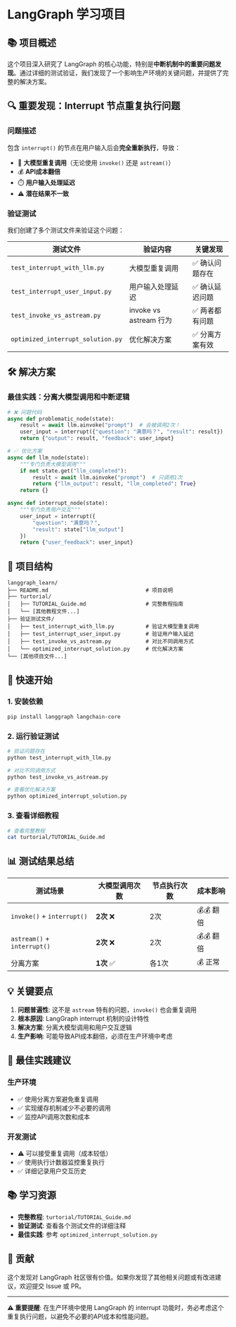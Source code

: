 # LangGraph 学习项目

## 📚 项目概述

这个项目深入研究了 LangGraph 的核心功能，特别是**中断机制中的重要问题发现**。通过详细的测试验证，我们发现了一个影响生产环境的关键问题，并提供了完整的解决方案。

## 🔍 重要发现：Interrupt 节点重复执行问题

### 问题描述
包含 `interrupt()` 的节点在用户输入后会**完全重新执行**，导致：
- 🔴 **大模型重复调用**（无论使用 `invoke()` 还是 `astream()`）
- 💰 **API成本翻倍**
- ⏱️ **用户输入处理延迟**
- ⚠️ **潜在结果不一致**

### 验证测试
我们创建了多个测试文件来验证这个问题：

| 测试文件 | 验证内容 | 关键发现 |
|----------|----------|----------|
| `test_interrupt_with_llm.py` | 大模型重复调用 | ✅ 确认问题存在 |
| `test_interrupt_user_input.py` | 用户输入处理延迟 | ✅ 确认延迟问题 |
| `test_invoke_vs_astream.py` | invoke vs astream 行为 | ✅ 两者都有问题 |
| `optimized_interrupt_solution.py` | 优化解决方案 | ✅ 分离方案有效 |

## 🛠️ 解决方案

### 最佳实践：分离大模型调用和中断逻辑

```python
# ❌ 问题代码
async def problematic_node(state):
    result = await llm.ainvoke("prompt")  # 会被调用2次！
    user_input = interrupt({"question": "满意吗？", "result": result})
    return {"output": result, "feedback": user_input}

# ✅ 优化方案
async def llm_node(state):
    """专门负责大模型调用"""
    if not state.get("llm_completed"):
        result = await llm.ainvoke("prompt")  # 只调用1次
        return {"llm_output": result, "llm_completed": True}
    return {}

async def interrupt_node(state):
    """专门负责用户交互"""
    user_input = interrupt({
        "question": "满意吗？", 
        "result": state["llm_output"]
    })
    return {"user_feedback": user_input}
```

## 📁 项目结构

```
langgraph_learn/
├── README.md                               # 项目说明
├── turtorial/
│   ├── TUTORIAL_Guide.md                   # 完整教程指南
│   └── [其他教程文件...]
├── 验证测试文件/
│   ├── test_interrupt_with_llm.py          # 验证大模型重复调用
│   ├── test_interrupt_user_input.py        # 验证用户输入延迟
│   ├── test_invoke_vs_astream.py           # 对比不同调用方式
│   └── optimized_interrupt_solution.py     # 优化解决方案
└── [其他项目文件...]
```

## 🚀 快速开始

### 1. 安装依赖
```bash
pip install langgraph langchain-core
```

### 2. 运行验证测试
```bash
# 验证问题存在
python test_interrupt_with_llm.py

# 对比不同调用方式
python test_invoke_vs_astream.py

# 查看优化解决方案
python optimized_interrupt_solution.py
```

### 3. 查看详细教程
```bash
# 查看完整教程
cat turtorial/TUTORIAL_Guide.md
```

## 📊 测试结果总结

| 测试场景 | 大模型调用次数 | 节点执行次数 | 成本影响 |
|----------|---------------|-------------|----------|
| `invoke()` + `interrupt()` | **2次** ❌ | 2次 | 💰💰 翻倍 |
| `astream()` + `interrupt()` | **2次** ❌ | 2次 | 💰💰 翻倍 |
| 分离方案 | **1次** ✅ | 各1次 | 💰 正常 |

## 💡 关键要点

1. **问题普遍性**: 这不是 `astream` 特有的问题，`invoke()` 也会重复调用
2. **根本原因**: LangGraph interrupt 机制的设计特性
3. **解决方案**: 分离大模型调用和用户交互逻辑
4. **生产影响**: 可能导致API成本翻倍，必须在生产环境中考虑

## 🎯 最佳实践建议

### 生产环境
- ✅ 使用分离方案避免重复调用
- ✅ 实现缓存机制减少不必要的调用
- ✅ 监控API调用次数和成本

### 开发测试
- ⚠️ 可以接受重复调用（成本较低）
- ✅ 使用执行计数器监控重复执行
- ✅ 详细记录用户交互历史

## 📚 学习资源

- **完整教程**: `turtorial/TUTORIAL_Guide.md`
- **验证测试**: 查看各个测试文件的详细注释
- **最佳实践**: 参考 `optimized_interrupt_solution.py`

## 🤝 贡献

这个发现对 LangGraph 社区很有价值。如果你发现了其他相关问题或有改进建议，欢迎提交 Issue 或 PR。

---

**⚠️ 重要提醒**: 在生产环境中使用 LangGraph 的 interrupt 功能时，务必考虑这个重复执行问题，以避免不必要的API成本和性能问题。

